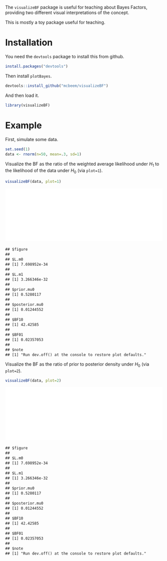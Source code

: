 The `visualizeBF` package is useful for teaching about Bayes Factors,
providing two different visual interpretations of the concept.

This is mostly a toy package useful for teaching.

Installation
============

You need the `devtools` package to install this from github.

``` r
install.packages("devtools")
```

Then install `plotBayes`.

``` r
devtools::install_github("mcbeem/visualizeBF")
```

And then load it.

``` r
library(visualizeBF)
```

Example
=======

First, simulate some data.

``` r
set.seed(1)
data <- rnorm(n=50, mean=.3, sd=1)
```

Visualize the BF as the ratio of the weighted average likelihood under
*H*<sub>1</sub> to the likelihood of the data under *H*<sub>0</sub> (via
`plot=1`).

``` r
visualizeBF(data, plot=1)
```

![](readme_files/figure-markdown_github/unnamed-chunk-6-1.png)

    ## $figure
    ## 
    ## $L.m0
    ## [1] 7.698952e-34
    ## 
    ## $L.m1
    ## [1] 3.266346e-32
    ## 
    ## $prior.mu0
    ## [1] 0.5280117
    ## 
    ## $posterior.mu0
    ## [1] 0.01244552
    ## 
    ## $BF10
    ## [1] 42.42585
    ## 
    ## $BF01
    ## [1] 0.02357053
    ## 
    ## $note
    ## [1] "Run dev.off() at the console to restore plot defaults."

Visualize the BF as the ratio of prior to posterior density under
*H*<sub>0</sub> (via `plot=2`).

``` r
visualizeBF(data, plot=2)
```

![](readme_files/figure-markdown_github/unnamed-chunk-7-1.png)

    ## $figure
    ## 
    ## $L.m0
    ## [1] 7.698952e-34
    ## 
    ## $L.m1
    ## [1] 3.266346e-32
    ## 
    ## $prior.mu0
    ## [1] 0.5280117
    ## 
    ## $posterior.mu0
    ## [1] 0.01244552
    ## 
    ## $BF10
    ## [1] 42.42585
    ## 
    ## $BF01
    ## [1] 0.02357053
    ## 
    ## $note
    ## [1] "Run dev.off() at the console to restore plot defaults."
